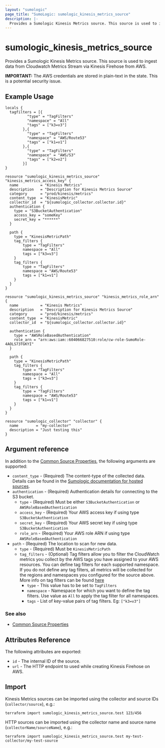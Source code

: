 ```yaml
---
layout: "sumologic"
page_title: "SumoLogic: sumologic_kinesis_metrics_source"
description: |-
  Provides a Sumologic Kinesis Metrics source. This source is used to integrate with Metrics Stream via Kinesis Firehose from AWS.
---
```


# sumologic_kinesis_metrics_source

Provides a Sumologic Kinesis Metrics source. This source is used to ingest data from Cloudwatch Metrics Stream via Kinesis Firehose from AWS.

__IMPORTANT:__ The AWS credentials are stored in plain-text in the state. This is a potential security issue.

## Example Usage
```hcl
locals {
  tagfilters = [{
          "type" = "TagFilters"
          "namespace" = "All"
          "tags" = ["k3=v3"]
        },{
          "type" = "TagFilters"
          "namespace" = "AWS/Route53"
          "tags" = ["k1=v1"]
        },{
          "type" = "TagFilters"
          "namespace" = "AWS/S3"
          "tags" = ["k2=v2"]
        }]
}

resource "sumologic_kinesis_metrics_source" "kinesis_metrics_access_key" {
  name          = "Kinesis Metrics"
  description   = "Description for Kinesis Metrics Source"
  category      = "prod/kinesis/metrics"
  content_type  = "KinesisMetric"
  collector_id  = "${sumologic_collector.collector.id}"
  authentication {
    type = "S3BucketAuthentication"
    access_key = "someKey"
    secret_key = "******"
  }

  path {
    type = "KinesisMetricPath"
    tag_filters {
        type = "TagFilters"
        namespace = "All"
        tags = ["k3=v3"]
    }
    tag_filters {
        type = "TagFilters"
        namespace = "AWS/Route53"
        tags = ["k1=v1"]
    }
  }
}

resource "sumologic_kinesis_metrics_source" "kinesis_metrics_role_arn" {
  name          = "Kinesis Metrics"
  description   = "Description for Kinesis Metrics Source"
  category      = "prod/kinesis/metrics"
  content_type  = "KinesisMetric"
  collector_id  = "${sumologic_collector.collector.id}"

  authentication {
    type = "AWSRoleBasedAuthentication"
    role_arn = "arn:aws:iam::604066827510:role/cw-role-SumoRole-4AOLS73TGKYI"
  }

  path {
    type = "KinesisMetricPath"
    tag_filters {
        type = "TagFilters"
        namespace = "All"
        tags = ["k3=v3"]
    }
    tag_filters {
        type = "TagFilters"
        namespace = "AWS/Route53"
        tags = ["k1=v1"]
    }
  }
}

resource "sumologic_collector" "collector" {
  name        = "my-collector"
  description = "Just testing this"
}
```

## Argument reference

In addition to the [Common Source Properties](https://registry.terraform.io/providers/SumoLogic/sumologic/latest/docs#common-source-properties), the following arguments are supported:

 - `content_type` - (Required) The content-type of the collected data. Details can be found in the [Sumologic documentation for hosted sources][1].
 - `authentication` - (Required) Authentication details for connecting to the S3 bucket.
     + `type` - (Required) Must be either `S3BucketAuthentication` or `AWSRoleBasedAuthentication`
     + `access_key` - (Required) Your AWS access key if using type `S3BucketAuthentication`
     + `secret_key` - (Required) Your AWS secret key if using type `S3BucketAuthentication`
     + `role_arn` - (Required) Your AWS role ARN if using type `AWSRoleBasedAuthentication`
 - `path` - (Required) The location to scan for new data.
     + `type` - (Required) Must be `KinesisMetricPath`
     + `tag_filters` - (Optional) Tag filters allow you to filter the CloudWatch metrics you collect by the AWS tags you have assigned to your AWS resources. You can define tag filters for each supported namespace. If you do not define any tag filters, all metrics will be collected for the regions and namespaces you configured for the source above. More info on tag filters can be found [here](https://help.sumologic.com/03Send-Data/Sources/02Sources-for-Hosted-Collectors/Amazon-Web-Services/Amazon-CloudWatch-Source-for-Metrics#about-aws-tag-filtering)
          + `type` - This value has to be set to `TagFilters`
          + `namespace` - Namespace for which you want to define the tag filters. Use  value as `All` to apply the tag filter for all namespaces.
          + `tags` - List of key-value pairs of tag filters. Eg: `["k3=v3"]`

### See also
   * [Common Source Properties](https://registry.terraform.io/providers/SumoLogic/sumologic/latest/docs#common-source-properties)

## Attributes Reference
The following attributes are exported:

- `id` - The internal ID of the source.
- `url` - The HTTP endpoint to used while creating Kinesis Firehose on AWS.

## Import
Kinesis Metrics sources can be imported using the collector and source IDs (`collector/source`), e.g.:

```hcl
terraform import sumologic_kinesis_metrics_source.test 123/456
```

HTTP sources can be imported using the collector name and source name (`collectorName/sourceName`), e.g.:

```hcl
terraform import sumologic_kinesis_metrics_source.test my-test-collector/my-test-source
```

[1]: https://help.sumologic.com/Send_Data/Sources/03Use_JSON_to_Configure_Sources/JSON_Parameters_for_Hosted_Sources
